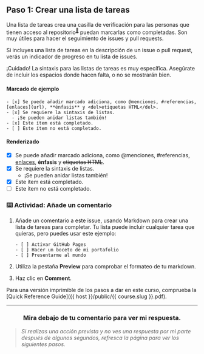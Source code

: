 ## Paso 1: Crear una lista de tareas

Una lista de tareas crea una casilla de verificación para las personas que tienen acceso al repositorio<sup>[:book:](https://help.github.com/articles/github-glossary/#collaborator)</sup> puedan marcarlas como completadas. Son muy útiles para hacer el seguimiento de issues y pull requests.

Si incluyes una lista de tareas en la descripción de un issue o pull request, verás un indicador de progreso en tu lista de issues.

¡Cuidado! La sintaxis para las listas de tareas es muy específica. Asegúrate de incluir los espacios donde hacen falta, o no se mostrarán bien.


#### Marcado de ejemplo

```
- [x] Se puede añadir marcado adiciona, como @menciones, #referencias, [enlaces](url), **énfasis** y <del>etiquetas HTML</del>.
- [x] Se requiere la sintaxis de listas.
  - ¡Se pueden anidar listas también!
- [x] Este ítem está completado.
- [ ] Este ítem no está completado.
```

#### Renderizado

- [x] Se puede añadir marcado adiciona, como @menciones, #referencias, [enlaces](url), **énfasis** y <del>etiquetas HTML</del>.
- [x] Se requiere la sintaxis de listas.
  - ¡Se pueden anidar listas también!
- [x] Este ítem está completado.
- [ ] Este ítem no está completado.

### :keyboard: Actividad: Añade un comentario

1. Añade un comentario a este issue, usando Markdown para crear una lista de tareas para completar. Tu lista puede incluir cualquier tarea que quieras, pero puedes usar este ejemplo:

       - [ ] Activar GitHub Pages
       - [ ] Hacer un boceto de mi portafolio
       - [ ] Presentarme al mundo

1. Utiliza la pestaña **Preview** para comprobar el formateo de tu markdown.
1. Haz clic en **Comment**.

Para una versión imprimible de los pasos a dar en este curso, comprueba la [Quick Reference Guide]({{ host }}/public/{{ course.slug }}.pdf).

<hr>
<h3 align="center">Mira debajo de tu comentario para ver mi respuesta.</h3>

> _Si realizas una acción prevista y no ves una respuesta por mi parte después de algunos segundos, refresca la página para ver los siguientes pasos._
